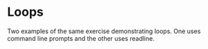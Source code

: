 Loops  
====================

Two examples of the same exercise demonstrating loops. One uses command line prompts and the other uses readline.